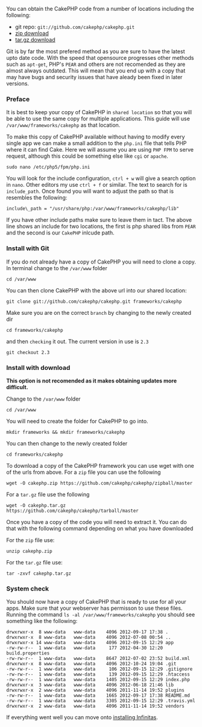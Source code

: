 You can obtain the CakePHP code from a number of locations including the following:

- git repo: `git://github.com/cakephp/cakephp.git`
- [zip download](https://github.com/cakephp/cakephp/zipball/master)
- [tar.gz download](https://github.com/cakephp/cakephp/tarball/master)

Git is by far the most prefered method as you are sure to have the latest upto date code. With the speed that opensource progresses other methods such as `apt-get`, PHP's `PEAR` and others are not recomended as they are almost always outdated. This will mean that you end up with a copy that may have bugs and security issues that have aleady been fixed in later versions.

### Preface

It is best to keep your copy of CakePHP in `shared location` so that you will be able to use the same copy for multiple applications. This guide will use `/var/www/frameworks/cakephp` as that location. 

To make this copy of CakePHP available without having to modify every single app we can make a small addition to the `php.ini` file that tells PHP where it can find Cake. Here we will assume you are using `PHP FPM` to serve request, although this could be something else like `cgi` or `apache`.

	sudo nano /etc/php5/fpm/php.ini

You will look for the include configuration, `ctrl + w` will give a search option in `nano`. Other editors my use `ctrl + f` or similar. The text to search for is `include_path`. Once found you will want to adjust the path so that is resembles the following:

	include\_path = "/usr/share/php:/var/www/frameworks/cakephp/lib"

If you have other include paths make sure to leave them in tact. The above line shows an include for two locations, the first is php shared libs from `PEAR` and the second is our `CakePHP` inlcude path.

### Install with Git

If you do not already have a copy of CakePHP you will need to clone a copy. In terminal change to the `/var/www` folder

	cd /var/www

You can then clone CakePHP with the above url into our shared location:

	git clone git://github.com/cakephp/cakephp.git frameworks/cakephp

Make sure you are on the correct `branch` by changing to the newly created dir 

	cd frameworks/cakephp

and then `checking` it out. The current version in use is `2.3`

	git checkout 2.3

### Install with download

**This option is not recomended as it makes obtaining updates more difficult.**

Change to the `/var/www` folder

	cd /var/www

You will need to create the folder for CakePHP to go into.

	mkdir frameworks && mkdir frameworks/cakephp

You can then change to the newly created folder

	cd frameworks/cakephp

To download a copy of the CakePHP framework you can use wget with one of the urls from above. For a `zip` file you can use the following

	wget -O cakephp.zip https://github.com/cakephp/cakephp/zipball/master

For a `tar.gz` file use the following

	wget -O cakephp.tar.gz https://github.com/cakephp/cakephp/tarball/master

Once you have a copy of the code you will need to extract it. You can do that with the following command depending on what you have downloaded

For the `zip` file use:

	unzip cakephp.zip

For the `tar.gz` file use:

	tar -zxvf cakephp.tar.gz

### System check

You should now have a copy of CakePHP that is ready to use for all your apps. Make sure that your webserver has permisson to use these files. Running the command `ls -al /var/www/frameworks/cakephp` you should see something like the following:

	drwxrwxr-x  8 www-data   www-data    4096 2012-09-17 17:38 .
	drwxrwxr-x  8 www-data   www-data    4096 2012-07-08 00:54 ..
	drwxrwxr-x 14 www-data   www-data    4096 2012-09-15 12:29 app
	-rw-rw-r--  1 www-data   www-data     177 2012-04-30 12:20 build.properties
	-rw-rw-r--  1 www-data   www-data    8647 2012-07-02 23:52 build.xml
	drwxrwxr-x  8 www-data   www-data    4096 2012-10-24 19:04 .git
	-rw-rw-r--  1 www-data   www-data     106 2012-09-15 12:29 .gitignore
	-rw-rw-r--  1 www-data   www-data     139 2012-09-15 12:29 .htaccess
	-rw-rw-r--  1 www-data   www-data    1405 2012-09-15 12:29 index.php
	drwxrwxr-x  3 www-data   www-data    4096 2012-06-18 21:46 lib
	drwxrwxr-x  2 www-data   www-data    4096 2011-11-14 19:52 plugins
	-rw-rw-r--  1 www-data   www-data    1665 2012-09-17 17:38 README.md
	-rw-rw-r--  1 www-data   www-data    3305 2012-09-15 12:29 .travis.yml
	drwxrwxr-x  2 www-data   www-data    4096 2011-11-14 19:52 vendors

If everything went well you can move onto [installing Infinitas](/infinitas\_docs/Installer/installing-infinitas).